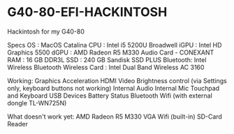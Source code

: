 # G40-80-EFI-HACKINTOSH
Hackintosh for my G40-80

Specs
OS : MacOS Catalina 
CPU : Intel i5 5200U Broadwell
iGPU : Intel HD Graphics 5500
dGPU : AMD Radeon R5 M330
Audio Card - CONEXANT
RAM : 16 GB DDR3L
SSD : 240 GB Sandisk SSD PLUS
Bluetooth: Intel Wireless Bluetooth
Wireless Card : Intel Dual Band Wireless AC 3160


Working:
Graphics Acceleration
HDMI Video
Brightness control (via Settings only, keyboard buttons not working)
Internal Audio 
Internal Mic
Touchpad and Keyboard
USB Devices
Battery Status
Bluetooth
Wifi (with external dongle TL-WN725N)

What doesn't work yet:
AMD Radeon R5 M330
VGA
Wifi (built-in)
SD-Card Reader
